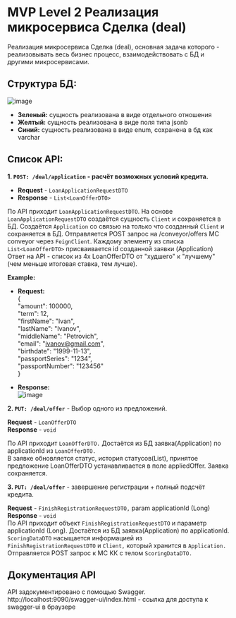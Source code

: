 # MVP Level 2 Реализация микросервиса Сделка (deal)

Реализация микросервиса Сделка (deal), основная задача которого - реализовывать весь бизнес процесс, взаимодействовать с БД и другими микросервисами.

## Структура БД: <br>
![image](https://github.com/AlekseyObukhov/conveyor/assets/133809437/90ec7837-15f5-4b45-b458-df6e2e7df8a8)

* **Зеленый:** сущность реализована в виде отдельного отношения <br>
* **Желтый:** сущность реализована в виде поля типа jsonb <br>
* **Синий:** сущность реализована в виде enum, сохранена в бд как varchar <br>

## Список API:
**1. `POST: /deal/application` - расчёт возможных условий кредита.** <br>
* **Request** - `LoanApplicationRequestDTO` <br>
* **Response** - `List<LoanOfferDTO>` <br>

По API приходит `LoanApplicationRequestDTO`. На основе `LoanApplicationRequestDTO` создаётся сущность `Client` и сохраняется в БД. Создаётся `Application` со связью на только что созданный `Client` и сохраняется в БД. Отправляется POST запрос на /conveyor/offers МС conveyor через `FeignClient`. Каждому элементу из списка `List<LoanOfferDTO>` присваивается id созданной заявки (Application) 
Ответ на API - список из 4х LoanOfferDTO от "худшего" к "лучшему" (чем меньше итоговая ставка, тем лучше). <br>

**Example:** <br>
* **Request:** <br>
{ <br>
  "amount": 100000, <br>
  "term": 12, <br>
  "firstName": "Ivan", <br>
  "lastName": "Ivanov", <br>
  "middleName": "Petrovich", <br>
  "email": "ivanov@gmail.com", <br>
  "birthdate": "1999-11-13", <br>
  "passportSeries": "1234", <br>
  "passportNumber": "123456" <br>
} <br>

* **Response:** <br>
![image](https://github.com/AlekseyObukhov/conveyor/assets/133809437/823fbdfa-00b3-429e-aeb3-7a97f34d5752)

**2. `PUT: /deal/offer`** - Выбор одного из предложений. 

**Request** - `LoanOfferDTO` <br>
**Response** - `void` <br>

По API приходит `LoanOfferDTO.` Достаётся из БД заявка(Application) по applicationId из `LoanOfferDTO.` <br>
В заявке обновляется статус, история статусов(List<ApplicationStatusHistoryDTO>), принятое предложение LoanOfferDTO устанавливается в поле appliedOffer. Заявка сохраняется. <br>

**3. `PUT: /deal/offer`** - завершение регистрации + полный подсчёт кредита. <br>

**Request** - `FinishRegistrationRequestDTO,` param applicationId (Long) <br>
**Response** - `void` <br>
По API приходит объект `FinishRegistrationRequestDTO` и параметр applicationId (Long). Достаётся из БД заявка(Application) по applicationId. `ScoringDataDTO` насыщается информацией из `FinishRegistrationRequestDTO` и `Client,` который хранится в `Application.` Отправляется POST запрос к МС КК с телом `ScoringDataDTO.` 

## Документация API
API задокументировано с помощью Swagger. <br>
http://localhost:9090/swagger-ui/index.html - ссылка для доступа к swagger-ui в браузере
